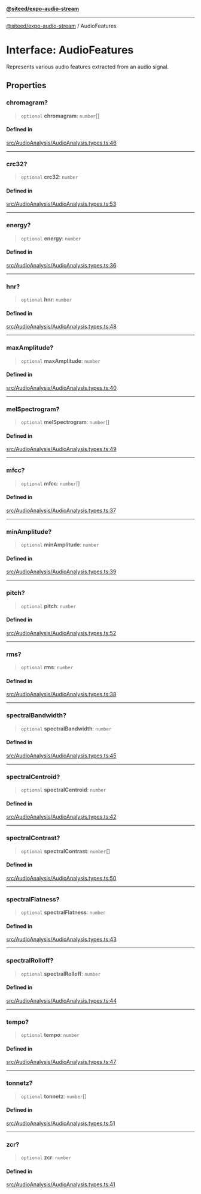 [**@siteed/expo-audio-stream**](../README.md)

***

[@siteed/expo-audio-stream](../README.md) / AudioFeatures

# Interface: AudioFeatures

Represents various audio features extracted from an audio signal.

## Properties

### chromagram?

> `optional` **chromagram**: `number`[]

#### Defined in

[src/AudioAnalysis/AudioAnalysis.types.ts:46](https://github.com/deeeed/expo-audio-stream/blob/01587473d138d2044082592da4994edb9b0d9107/packages/expo-audio-stream/src/AudioAnalysis/AudioAnalysis.types.ts#L46)

***

### crc32?

> `optional` **crc32**: `number`

#### Defined in

[src/AudioAnalysis/AudioAnalysis.types.ts:53](https://github.com/deeeed/expo-audio-stream/blob/01587473d138d2044082592da4994edb9b0d9107/packages/expo-audio-stream/src/AudioAnalysis/AudioAnalysis.types.ts#L53)

***

### energy?

> `optional` **energy**: `number`

#### Defined in

[src/AudioAnalysis/AudioAnalysis.types.ts:36](https://github.com/deeeed/expo-audio-stream/blob/01587473d138d2044082592da4994edb9b0d9107/packages/expo-audio-stream/src/AudioAnalysis/AudioAnalysis.types.ts#L36)

***

### hnr?

> `optional` **hnr**: `number`

#### Defined in

[src/AudioAnalysis/AudioAnalysis.types.ts:48](https://github.com/deeeed/expo-audio-stream/blob/01587473d138d2044082592da4994edb9b0d9107/packages/expo-audio-stream/src/AudioAnalysis/AudioAnalysis.types.ts#L48)

***

### maxAmplitude?

> `optional` **maxAmplitude**: `number`

#### Defined in

[src/AudioAnalysis/AudioAnalysis.types.ts:40](https://github.com/deeeed/expo-audio-stream/blob/01587473d138d2044082592da4994edb9b0d9107/packages/expo-audio-stream/src/AudioAnalysis/AudioAnalysis.types.ts#L40)

***

### melSpectrogram?

> `optional` **melSpectrogram**: `number`[]

#### Defined in

[src/AudioAnalysis/AudioAnalysis.types.ts:49](https://github.com/deeeed/expo-audio-stream/blob/01587473d138d2044082592da4994edb9b0d9107/packages/expo-audio-stream/src/AudioAnalysis/AudioAnalysis.types.ts#L49)

***

### mfcc?

> `optional` **mfcc**: `number`[]

#### Defined in

[src/AudioAnalysis/AudioAnalysis.types.ts:37](https://github.com/deeeed/expo-audio-stream/blob/01587473d138d2044082592da4994edb9b0d9107/packages/expo-audio-stream/src/AudioAnalysis/AudioAnalysis.types.ts#L37)

***

### minAmplitude?

> `optional` **minAmplitude**: `number`

#### Defined in

[src/AudioAnalysis/AudioAnalysis.types.ts:39](https://github.com/deeeed/expo-audio-stream/blob/01587473d138d2044082592da4994edb9b0d9107/packages/expo-audio-stream/src/AudioAnalysis/AudioAnalysis.types.ts#L39)

***

### pitch?

> `optional` **pitch**: `number`

#### Defined in

[src/AudioAnalysis/AudioAnalysis.types.ts:52](https://github.com/deeeed/expo-audio-stream/blob/01587473d138d2044082592da4994edb9b0d9107/packages/expo-audio-stream/src/AudioAnalysis/AudioAnalysis.types.ts#L52)

***

### rms?

> `optional` **rms**: `number`

#### Defined in

[src/AudioAnalysis/AudioAnalysis.types.ts:38](https://github.com/deeeed/expo-audio-stream/blob/01587473d138d2044082592da4994edb9b0d9107/packages/expo-audio-stream/src/AudioAnalysis/AudioAnalysis.types.ts#L38)

***

### spectralBandwidth?

> `optional` **spectralBandwidth**: `number`

#### Defined in

[src/AudioAnalysis/AudioAnalysis.types.ts:45](https://github.com/deeeed/expo-audio-stream/blob/01587473d138d2044082592da4994edb9b0d9107/packages/expo-audio-stream/src/AudioAnalysis/AudioAnalysis.types.ts#L45)

***

### spectralCentroid?

> `optional` **spectralCentroid**: `number`

#### Defined in

[src/AudioAnalysis/AudioAnalysis.types.ts:42](https://github.com/deeeed/expo-audio-stream/blob/01587473d138d2044082592da4994edb9b0d9107/packages/expo-audio-stream/src/AudioAnalysis/AudioAnalysis.types.ts#L42)

***

### spectralContrast?

> `optional` **spectralContrast**: `number`[]

#### Defined in

[src/AudioAnalysis/AudioAnalysis.types.ts:50](https://github.com/deeeed/expo-audio-stream/blob/01587473d138d2044082592da4994edb9b0d9107/packages/expo-audio-stream/src/AudioAnalysis/AudioAnalysis.types.ts#L50)

***

### spectralFlatness?

> `optional` **spectralFlatness**: `number`

#### Defined in

[src/AudioAnalysis/AudioAnalysis.types.ts:43](https://github.com/deeeed/expo-audio-stream/blob/01587473d138d2044082592da4994edb9b0d9107/packages/expo-audio-stream/src/AudioAnalysis/AudioAnalysis.types.ts#L43)

***

### spectralRolloff?

> `optional` **spectralRolloff**: `number`

#### Defined in

[src/AudioAnalysis/AudioAnalysis.types.ts:44](https://github.com/deeeed/expo-audio-stream/blob/01587473d138d2044082592da4994edb9b0d9107/packages/expo-audio-stream/src/AudioAnalysis/AudioAnalysis.types.ts#L44)

***

### tempo?

> `optional` **tempo**: `number`

#### Defined in

[src/AudioAnalysis/AudioAnalysis.types.ts:47](https://github.com/deeeed/expo-audio-stream/blob/01587473d138d2044082592da4994edb9b0d9107/packages/expo-audio-stream/src/AudioAnalysis/AudioAnalysis.types.ts#L47)

***

### tonnetz?

> `optional` **tonnetz**: `number`[]

#### Defined in

[src/AudioAnalysis/AudioAnalysis.types.ts:51](https://github.com/deeeed/expo-audio-stream/blob/01587473d138d2044082592da4994edb9b0d9107/packages/expo-audio-stream/src/AudioAnalysis/AudioAnalysis.types.ts#L51)

***

### zcr?

> `optional` **zcr**: `number`

#### Defined in

[src/AudioAnalysis/AudioAnalysis.types.ts:41](https://github.com/deeeed/expo-audio-stream/blob/01587473d138d2044082592da4994edb9b0d9107/packages/expo-audio-stream/src/AudioAnalysis/AudioAnalysis.types.ts#L41)
